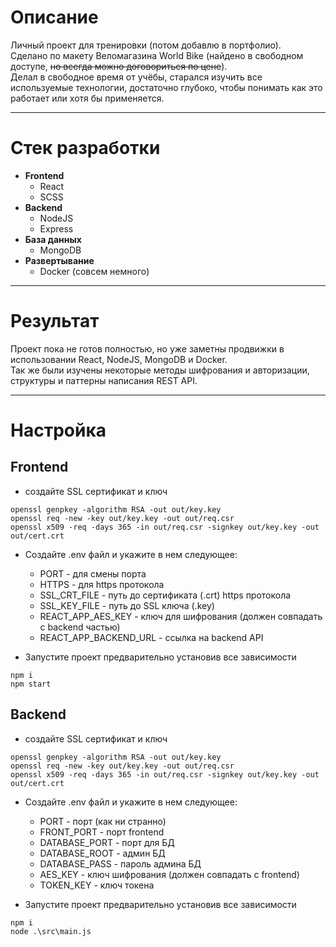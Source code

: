 # Описание
Личный проект для тренировки (потом добавлю в портфолио).  
Сделано по макету Веломагазина World Bike (найдено в свободном доступе, ~~но всегда можно договориться по цене~~).  
Делал в свободное время от учёбы, старался изучить все используемые технологии, достаточно глубоко, чтобы понимать как это работает или хотя бы применяется.

---

# Стек разработки
- **Frontend**
    - React
    - SCSS
- **Backend**
    - NodeJS
    - Express
- **База данных**
    - MongoDB
- **Развертывание**
    - Docker (совсем немного)

---

# Результат
Проект пока не готов полностью, но уже заметны продвижки в использовании React, NodeJS, MongoDB и Docker.  
Так же были изучены некоторые методы шифрования и авторизации, структуры и паттерны написания REST API.

---

# Настройка
## Frontend
- создайте SSL сертификат и ключ
```schell
openssl genpkey -algorithm RSA -out out/key.key
openssl req -new -key out/key.key -out out/req.csr
openssl x509 -req -days 365 -in out/req.csr -signkey out/key.key -out out/cert.crt
```

- Создайте .env файл и укажите в нем следующее:
    - PORT - для смены порта
    - HTTPS - для https протокола
    - SSL_CRT_FILE - путь до сертификата (.crt) https протокола
    - SSL_KEY_FILE - путь до SSL ключа (.key)
    - REACT_APP_AES_KEY - ключ для шифрования (должен совпадать с backend частью)
    - REACT_APP_BACKEND_URL - ссылка на backend API

- Запустите проект предварительно установив все зависимости
```schell
npm i
npm start
```

## Backend
- создайте SSL сертификат и ключ
```schell
openssl genpkey -algorithm RSA -out out/key.key
openssl req -new -key out/key.key -out out/req.csr
openssl x509 -req -days 365 -in out/req.csr -signkey out/key.key -out out/cert.crt
```

- Создайте .env файл и укажите в нем следующее:
    - PORT - порт (как ни странно)
    - FRONT_PORT - порт frontend
    - DATABASE_PORT - порт для БД
    - DATABASE_ROOT - админ БД
    - DATABASE_PASS - пароль админа БД
    - AES_KEY - ключ шифрования (должен совпадать с frontend)
    - TOKEN_KEY - ключ токена

- Запустите проект предварительно установив все зависимости
```schell
npm i
node .\src\main.js
```